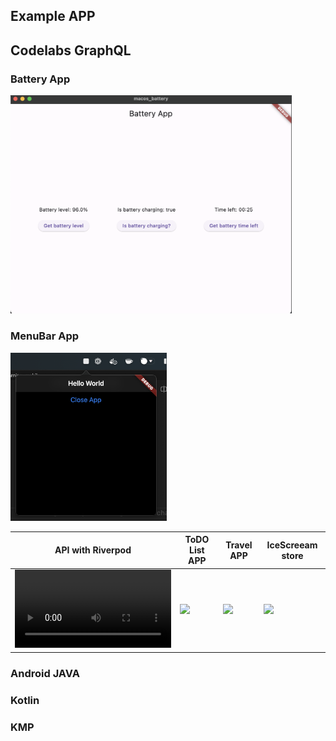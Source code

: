 ## Example APP

## Codelabs GraphQL



### Battery App

<img src="assets/battery_app.png" width="450">

### MenuBar App

<img src="assets/menu_bar.png" width="250">


| API with Riverpod | ToDO List APP | Travel APP | IceScreeam store |
|-----------|-----------|-----------|-----------|
| <video src="https://github.com/manuelduarte077/learning-dev-mobile/assets/46093689/69a412b5-59f3-4464-989f-0f534fbd49d7" width="250"> | <img src="https://github.com/manuelduarte077/learning-dev-mobile/assets/46093689/49c73058-eec3-4f86-adbb-0b0122bb826d" width="250"> | <img src="https://github.com/manuelduarte077/learning-dev-mobile/assets/46093689/14894dd5-ed5d-4f98-af16-b96ec16c1330" width="250"> | <img src="https://github.com/manuelduarte077/learning-dev-mobile/assets/46093689/b3678d5a-e899-487d-91f4-1b02a24469ba" width="250"> |


### Android JAVA

### Kotlin

### KMP
